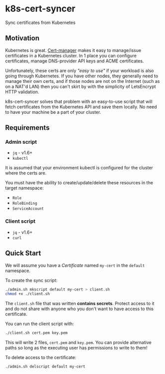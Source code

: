 # k8s-cert-syncer
Sync certificates from Kubernetes

## Motivation
Kubernetes is great. [Cert-manager](https://cert-manager.io/) makes it
easy to manage/issue certificates in a Kubernetes cluster. In 1 place
you can configure certificates, manage DNS-provider API keys and ACME certificates.

Unfortunately, these certs are only _"easy to use"_ if your workload is
also going through Kubernetes. If you have other nodes, they generally need
to manage their own certs, and if those nodes are not on the Internet (such as
on a NAT'd LAN) then you can't skirt by with the simplicity of LetsEncrypt HTTP
validation. 

k8s-cert-syncer solves that problem with an easy-to-use script that will
fetch certificates from the Kubernetes API and save them locally. No need
to have your machine be a part of your cluster. 

## Requirements
### Admin script
- `jq` - v1.6+
- `kubectl`

It is assumed that your environment kubectl is configured for the cluster
where the certs are.

You must have the ability to create/update/delete
these resources in the target namespace:
- `Role`
- `RoleBinding`
- `ServiceAccount`

### Client script
- `jq` - v1.6+
- `curl`

## Quick Start
We will assume you have a _Certificate_ named `my-cert` in the `default` namespace.

To create the sync script:
```sh
./admin.sh mkscript default my-cert > client.sh
chmod +x ./client.sh
```

The `client.sh` file that was written **contains secrets**.
Protect access to it and do not share with anyone who you don't
want to have access to this certificate.

You can run the client script with:
```sh
./client.sh cert.pem key.pem
```

This will write 2 files, `cert.pem` and `key.pem`. You can provide
alternative paths so long as the executing user has permissions to
write to them!

To delete access to the certificate:
```sh
./admin.sh delscript default my-cert
```

